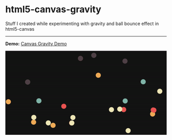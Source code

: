 # html5-canvas-gravity

Stuff I created while experimenting with gravity and ball bounce effect in html5-canvas

---

**Demo:** [Canvas Gravity Demo](https://m-yasir.github.io/html5-canvas-gravity/docs/)

![canvas-gravity-sample](assets/canvas-gravity-demo.gif)
